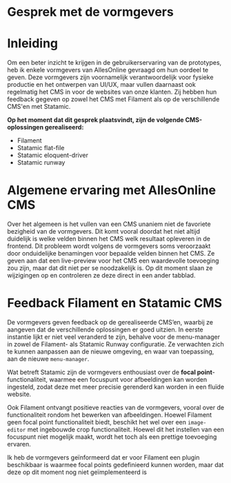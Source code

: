 # **Gesprek met de vormgevers**

# Inleiding
Om een beter inzicht te krijgen in de gebruikerservaring van de prototypes, heb ik enkele vormgevers van AllesOnline gevraagd om hun oordeel te geven. Deze vormgevers zijn voornamelijk verantwoordelijk voor fysieke productie en het ontwerpen van UI/UX, maar vullen daarnaast ook regelmatig het CMS in voor de websites van onze klanten. Zij hebben hun feedback gegeven op zowel het CMS met Filament als op de verschillende CMS'en met Statamic.

**Op het moment dat dit gesprek plaatsvindt, zijn de volgende CMS-oplossingen gerealiseerd:**
* Filament
* Statamic flat-file
* Statamic eloquent-driver
* Statamic runway

# Algemene ervaring met AllesOnline CMS
Over het algemeen is het vullen van een CMS unaniem niet de favoriete bezigheid van de vormgevers. Dit komt vooral doordat het niet altijd duidelijk is welke velden binnen het CMS welk resultaat opleveren in de frontend. Dit probleem wordt volgens de vormgevers soms veroorzaakt door onduidelijke benamingen voor bepaalde velden binnen het CMS. Ze geven aan dat een live-preview voor het CMS een waardevolle toevoeging zou zijn, maar dat dit niet per se noodzakelijk is. Op dit moment slaan ze wijzigingen op en controleren ze deze direct in een ander tabblad.

# Feedback Filament en Statamic CMS

De vormgevers geven feedback op de gerealiseerde CMS’en, waarbij ze aangeven dat de verschillende oplossingen er goed uitzien. In eerste instantie lijkt er niet veel veranderd te zijn, behalve voor de menu-manager in zowel de Filament- als Statamic Runway configuratie. Ze verwachten zich te kunnen aanpassen aan de nieuwe omgeving, en waar van toepassing, aan de nieuwe `menu-manager`.

Wat betreft Statamic zijn de vormgevers enthousiast over de **focal point**-functionaliteit, waarmee een focuspunt voor afbeeldingen kan worden ingesteld, zodat deze met meer precisie gerenderd kan worden in een fluïde website.

Ook Filament ontvangt positieve reacties van de vormgevers, vooral over de functionaliteit rondom het bewerken van afbeeldingen. Hoewel Filament geen focal point functionaliteit biedt, beschikt het wel over een `image-editor` met ingebouwde crop functionaliteit. Hoewel dit het instellen van een focuspunt niet mogelijk maakt, wordt het toch als een prettige toevoeging ervaren. 

Ik heb de vormgevers geïnformeerd dat er voor Filament een plugin beschikbaar is waarmee focal points gedefinieerd kunnen worden, maar dat deze op dit moment nog niet geïmplementeerd is